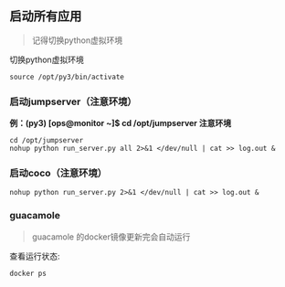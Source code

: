 ## 启动所有应用

> 记得切换python虚拟环境

切换python虚拟环境

```
source /opt/py3/bin/activate
```

### 启动jumpserver（注意环境）

**例：\(py3\) \[ops@monitor ~\]$ cd /opt/jumpserver 注意环境**

```
cd /opt/jumpserver
nohup python run_server.py all 2>&1 </dev/null | cat >> log.out &
```

### 启动coco（注意环境）

```
nohup python run_server.py 2>&1 </dev/null | cat >> log.out &
```

### guacamole

> guacamole 的docker镜像更新完会自动运行

查看运行状态:

```
docker ps
```



